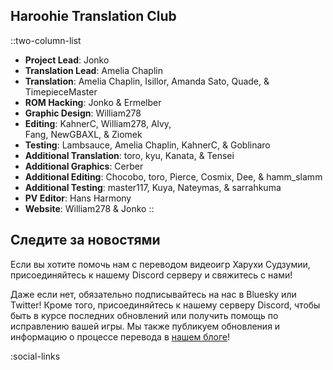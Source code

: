 ## Haroohie Translation Club
::two-column-list
- **Project Lead**: Jonko
- **Translation Lead**: Amelia Chaplin
- **Translation**: Amelia Chaplin, Isillor, Amanda Sato, Quade, & TimepieceMaster
- **ROM Hacking**: Jonko & Ermelber
- **Graphic Design**: William278
- **Editing**: KahnerC, William278, Alvy,<br/>Fang, NewGBAXL, & Ziomek
- **Testing**: Lambsauce, Amelia Chaplin, KahnerC, & Goblinaro
- **Additional Translation**: toro, kyu, Kanata, & Tensei
- **Additional Graphics**: Cerber
- **Additional Editing**: Chocobo, toro, Pierce, Cosmix, Dee, & hamm_slamm
- **Additional Testing**: master117, Kuya, Nateymas, & sarrahkuma
- **PV Editor**: Hans Harmony
- **Website**: William278 & Jonko
::

## Следите за новостями
Если вы хотите помочь нам с переводом видеоигр Харухи Судзумии, присоединяйтесь к нашему Discord серверу и свяжитесь с нами!

Даже если нет, обязательно подписывайтесь на нас в Bluesky или Twitter! Кроме того, присоединяйтесь к нашему серверу Discord, чтобы быть в курсе последних обновлений или получить помощь по исправлению вашей игры. Мы также публикуем обновления и информацию о процессе перевода в [нашем блоге](/blog)!

<!-- Social media, Discord and blog buttons -->
:social-links
